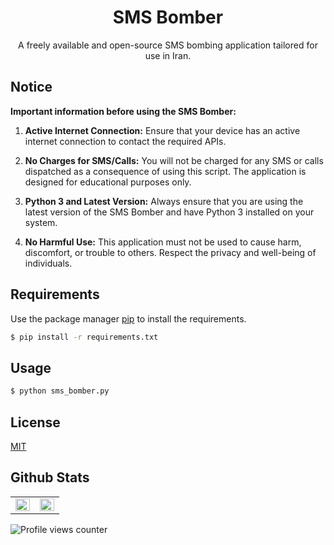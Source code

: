 <div align="center">
  <h1>SMS Bomber</h1>
</div>
<div align="center">
  <p>A freely available and open-source SMS bombing application tailored for use in Iran.</p>
</div>

## Notice
**Important information before using the SMS Bomber:**

1. **Active Internet Connection:** Ensure that your device has an active internet connection to contact the required APIs.

2. **No Charges for SMS/Calls:** You will not be charged for any SMS or calls dispatched as a consequence of using this script. The application is designed for educational purposes only.

3. **Python 3 and Latest Version:** Always ensure that you are using the latest version of the SMS Bomber and have Python 3 installed on your system.

4. **No Harmful Use:** This application must not be used to cause harm, discomfort, or trouble to others. Respect the privacy and well-being of individuals.

## Requirements
Use the package manager [pip](https://pip.pypa.io/en/stable/getting-started/) to install the requirements.

```bash
$ pip install -r requirements.txt
```

## Usage
```bash
$ python sms_bomber.py
```

## License
[MIT](https://choosealicense.com/licenses/mit/)

## Github Stats  
<table><tr><td valign="top" width="50%">

<img src="https://github-readme-stats.vercel.app/api?username=NimaWasTaken&show_icons=true&theme=onedark" align="left" style="width: 100%" />

</td><td valign="top" width="50%">

<img src="https://github-readme-stats.vercel.app/api/top-langs/?username=NimaWasTaken&hide_border=true&layout=compact&theme=onedark" align="left" style="width: 100%" />

</td></tr></table>  


![Profile views counter](https://komarev.com/ghpvc/?username=NimaWasTaken&&style=flat-square)  

